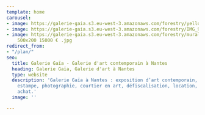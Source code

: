 ```yaml
---
template: home
carousel:
- image: https://galerie-gaia.s3.eu-west-3.amazonaws.com/forestry/yellow shoes 114X146.jpg
- image: https://galerie-gaia.s3.eu-west-3.amazonaws.com/forestry/IMG_9091.jpg
- image: https://galerie-gaia.s3.eu-west-3.amazonaws.com/forestry/mural 11 compressions
    500x200 15000 € .jpg
redirect_from:
- "/plan/"
seo:
  title: Galerie Gaïa - Galerie d'art contemporain à Nantes
  heading: Galerie Gaïa, Galerie d'art à Nantes
  type: website
  description: 'Galerie Gaïa à Nantes : exposition d’art contemporain, peinture, sculpture,
    estampe, photographie, courtier en art, défiscalisation, location, prêt avant
    achat.'
  image: ''

---
```

